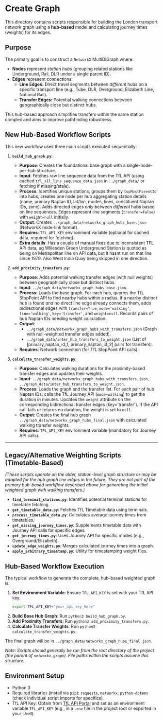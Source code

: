 # Create Graph

This directory contains scripts responsible for building the London transport network graph using a **hub-based** model and calculating journey times (weights) for its edges.

## Purpose

The primary goal is to construct a `NetworkX` MultiDiGraph where:
*   **Nodes** represent *station hubs* (grouping related stations like Underground, Rail, DLR under a single parent ID).
*   **Edges** represent connections:
    *   **Line Edges:** Direct travel segments between *different* hubs on a specific transport line (e.g., Tube, DLR, Overground, Elizabeth Line, National Rail).
    *   **Transfer Edges:** Potential walking connections between geographically close but distinct hubs.

This hub-based approach simplifies transfers within the same station complex and aims to improve pathfinding robustness.

## New Hub-Based Workflow Scripts

This new workflow uses three main scripts executed sequentially:

1.  **`build_hub_graph.py`**:
    *   **Purpose**: Creates the foundational base graph with a single-node-per-hub structure.
    *   **Input**: Fetches raw line sequence data from the TfL API (using cached `tfl_all_line_sequence_data.json` in `../graph_data/` or fetching if missing/stale).
    *   **Process**: Identifies unique stations, groups them by `topMostParentId` into hubs, creates one node per hub aggregating station details (name, primary Naptan ID, lat/lon, modes, lines, constituent Naptan IDs, zone). Adds directed edges *only* between *different* hubs based on line sequences. Edges represent line segments (`transfer=False`) with `weight=null` initially.
    *   **Output**: Creates `../graph_data/networkx_graph_hubs_base.json` (NetworkX node-link format).
    *   **Requires**: `TFL_API_KEY` environment variable (optional for cached data, required for fetching).
    *   **Extra details**: Has a couple of manual fixes due to inconsistent TFL API data, eg WIllesden Green Underground Station is quoted as being on Metrapolitan line on API data, but it hasnt run on that line since 1979. Also West India Quay being skipped in one direction. 

2.  **`add_proximity_transfers.py`**:
    *   **Purpose**: Adds potential walking transfer edges (with null weights) between geographically close but distinct hubs.
    *   **Input**: `../graph_data/networkx_graph_hubs_base.json`.
    *   **Process**: Loads the base graph. For each hub, queries the TfL StopPoint API to find nearby hubs within a radius. If a nearby distinct hub is found *and* no direct line edge already connects them, adds bidirectional edges with `transfer=True`, `mode='walking'`, `line='walking'`, `key='transfer'`, and `weight=null`. Records pairs of hub Naptan IDs needing weight calculation.
    *   **Output**:
        *   `../graph_data/networkx_graph_hubs_with_transfers.json` (Graph with null-weighted transfer edges added).
        *   `../graph_data/inter_hub_transfers_to_weight.json` (List of [primary_naptan_id_1, primary_naptan_id_2] pairs for transfers).
    *   **Requires**: Network connection (for TfL StopPoint API calls).

3.  **`calculate_transfer_weights.py`**:
    *   **Purpose**: Calculates walking durations for the proximity-based transfer edges and updates their weights.
    *   **Input**: `../graph_data/networkx_graph_hubs_with_transfers.json`, `../graph_data/inter_hub_transfers_to_weight.json`.
    *   **Process**: Loads the graph and the transfer list. For each pair of hub Naptan IDs, calls the TfL Journey API (`mode=walking`) to get the duration in minutes. Updates the `weight` attribute on the corresponding bidirectional transfer edges (key='transfer'). If the API call fails or returns no duration, the weight is set to `null`.
    *   **Output**: Creates the final hub graph `../graph_data/networkx_graph_hubs_final.json` with calculated walking transfer weights.
    *   **Requires**: `TFL_API_KEY` environment variable (mandatory for Journey API calls).

---

## Legacy/Alternative Weighting Scripts (Timetable-Based)

*(These scripts operate on the older, station-level graph structure or may be adapted for the hub graph line edges in the future. They are not part of the primary hub-based workflow described above for generating the initial weighted graph with walking transfers.)*

*   **`find_terminal_stations.py`**: Identifies potential terminal stations for timetable fetching.
*   **`get_timetable_data.py`**: Fetches TfL Timetable data using terminals.
*   **`process_timetable_data.py`**: Calculates average journey times from timetables.
*   **`get_missing_journey_times.py`**: Supplements timetable data with Journey API calls for specific edges.
*   **`get_journey_times.py`**: Uses Journey API for specific modes (e.g., Overground/Elizabeth).
*   **`update_edge_weights.py`**: Merges calculated journey times into a graph.
*   **`apply_arbitrary_timestamp.py`**: Utility for timestamping weight files.

## Hub-Based Workflow Execution

The typical workflow to generate the complete, hub-based weighted graph is:

1.  **Set Environment Variable**: Ensure `TFL_API_KEY` is set with your TfL API key.
    ```bash
    export TFL_API_KEY="your_api_key_here"
    ```
2.  **Build Base Hub Graph**: Run `python3 build_hub_graph.py`.
3.  **Add Proximity Transfers**: Run `python3 add_proximity_transfers.py`.
4.  **Calculate Transfer Weights**: Run `python3 calculate_transfer_weights.py`.

The final graph will be in `../graph_data/networkx_graph_hubs_final.json`.

*Note: Scripts should generally be run from the root directory of the project (the parent of `networkx_graph`). File paths within the scripts assume this structure.* 

## Environment Setup

*   Python 3
*   Required libraries (install via `pip`): `requests`, `networkx`, `python-dotenv` (check individual script imports for specifics).
*   TfL API Key: Obtain from [TfL API Portal](https://api-portal.tfl.gov.uk/) and set as an environment variable `TFL_API_KEY` (e.g., in a `.env` file in the project root or exported in your shell). 